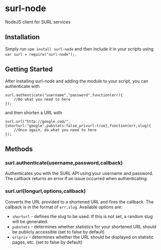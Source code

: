 # surl-node
NodeJS client for SURL services

## Installation
Simply run `npm install surl-node` and then include it in your scripts using ```var surl = require("surl-node");```.

## Getting Started
After installing surl-node and adding the module to your script, you can authenticate with 
    
    surl.authenticate("username","password",function(err){
        //Do what you need to here
    });
    
and then shorten a URL with

    surl.url("http://google.com/",{shorturl:"google",pubstats:false,privurl:true},function(err,slug){
        //Once again, do what you need to here
    });

## Methods

### surl.authenticate(username,password,callback)
Authenticates you with the SURL API using your username and password. The callback returns an error if an issue occurred when authenticating.

### surl.url(longurl,options,callback)
Converts the URL provided to a shortened URL and fires the callback. The callback is in the format of `err,slug`. Available options are:
* `shorturl` - defines the slug to be used. If this is not set, a random slug will be generated.
* `pubstats` - determines whether statistics for your shortened URL should be publicly accessible (set to false by default)
* `urlpriv` - determines whether the URL should be displayed on statistic pages, etc. (set to false by default)